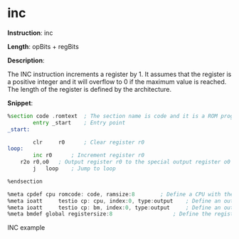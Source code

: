 # inc

**Instruction**: inc

**Length**: opBits + regBits

**Description**:

The INC instruction increments a register by 1. It assumes that the register is a positive integer and it will overflow to 0 if the maximum value is reached. The length of the register is defined by the architecture.        

**Snippet**:


```asm
%section code .romtext  ; The section name is code and it is a ROM program
        entry _start    ; Entry point
_start:

        clr     r0      ; Clear register r0
loop:
        inc	r0      ; Increment register r0
	r2o	r0,o0   ; Output register r0 to the special output register o0
        j	loop    ; Jump to loop

%endsection

%meta cpdef	cpu	romcode: code, ramsize:8        ; Define a CPU with the code section as program 256 bytes of RAM
%meta ioatt     testio cp: cpu, index:0, type:output    ; Define an output bond to the CP (outgoing, CP endpoint)
%meta ioatt     testio cp: bm, index:0, type:output     ; Define an output bond to the BM (outgoing, BM endpoint)
%meta bmdef	global registersize:8                   ; Define the register size of the BM to 8 bits
```

INC example
